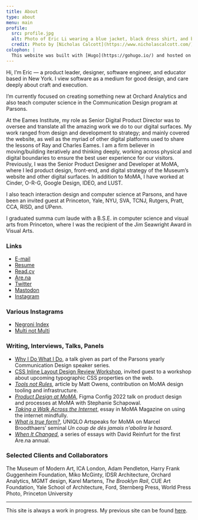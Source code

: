 ```yaml
---
title: About
type: about
menu: main
profile: 
  src: profile.jpg
  alt: Photo of Eric Li wearing a blue jacket, black dress shirt, and black pants.
  credit: Photo by [Nicholas Calcott](https://www.nicholascalcott.com/).
colophon: |
  This website was built with [Hugo](https://gohugo.io/) and hosted on [GitHub Pages](https://pages.github.com/). It is set using the same typographic stylesheet that [Michael Fehrenbach](https://michaelfehrenbach.com/) and I developed for use in [moma.org](https://www.moma.org/) and [eamesinstitute.org](https://www.eamesinstitute.org/). The typefaces used are Arnhem and Neue Haas Grotesk. 
---
```

Hi, I’m Eric — a product leader, designer, software engineer, and educator based in <nobr>New York</nobr>. I view software as a medium for good design, and care deeply about craft and execution. 

I’m currently focused on creating something new at Orchard Analytics and also teach computer science in the Communication Design program at Parsons.

At the Eames Institute, my role as Senior Digital Product Director was to oversee and translate all the amazing work we do to our digital surfaces. My work ranged from design and development to strategy; and mainly covered the website, as well as the myriad of other digital platforms used to share the lessons of Ray and Charles Eames. I am a firm believer in moving/building iteratively and thinking deeply, working across physical and digital boundaries to ensure the best user experience for our visitors. Previously, I was the Senior Product Designer and Developer at MoMA, where I led product design, front-end, and digital strategy of the Museum’s website and other digital surfaces. In addition to MoMA, I have worked at Cinder, <nobr>O-R-G</nobr>, Google Design, IDEO, and LUST. 

I also teach interaction design and computer science at Parsons, and have been an invited guest at Princeton, Yale, NYU, SVA, TCNJ, Rutgers, Pratt, CCA, RISD, and UPenn.

I graduated summa cum laude with a B.S.E. in computer science and visual arts from Princeton, where I was the recipient of the Jim Seawright Award in Visual Arts.


### Links

- [E-mail](mailto:ericyoungli@gmail.com)
- [Resume](resume.pdf)
- [Read.cv](https://cv.eric.young.li/)
- [Are.na](https://www.are.na/eric-li)
- [Twitter](https://twitter.com/eli8527)
- [Mastodon](https://mastodon.social/@eli8527)
- [Instagram](https://www.instagram.com/eli8527/)


### Various Instagrams
- [Negroni Index](https://www.instagram.com/negroni_index)
- [Multi not Multi](https://www.instagram.com/multi.not.multi/)

### Writing, Interviews, Talks, Panels
- [Why I Do What I Do](https://www.youtube.com/watch?v=1Fxsb2_VdBw), a talk given as part of the Parsons yearly Communication Design speaker series.
- [CSS Inline Layout Design Review Workshop](https://fantasai.inkedblade.net/style/events/inline-workshop), invited guest to a workshop about upcoming typographic CSS properties on the web.
- [*Tools not Rules*](https://uxdesign.cc/tools-not-rules-9daef895aab7), article by Matt Owens, contribution on MoMA design tooling and infrastructure.
- [*Product Design at MoMA*](https://mo.ma/figma), Figma Config 2022 talk on product design and processes at MoMA with Stephanie&nbsp;Schapowal.
- [*Taking a Walk Across the Internet*](https://www.moma.org/magazine/articles/677), essay in MoMA Magazine on using the internet mindfully.
- [*What is true form?*](https://www.youtube.com/watch?v=r9l00rSr2j0), UNIQLO Artspeaks for MoMA on Marcel Broodthaers’ seminal *Un coup de dés jamais n'abolira le hasard*.
- [*When It Changed*](https://www.are.na/blog/when-it-changed-part-1), a series of essays with David Reinfurt for the first Are.na&nbsp;annual.

### Selected Clients and Collaborators
The Museum of Modern Art, ICA London, Adam Pendleton, Harry Frank Guggenheim Foundation, Miko McGinty, IDSR Architecture, Orchard Analytics, MGMT design, Karel Martens, *The Brooklyn Rail*, CUE Art Foundation, Yale School of Architecture, Ford, Sternberg Press, World Press Photo, Princeton&nbsp;University

---

This site is always a work in progress. My previous site can be found [here](https://archive.eric.young.li/).